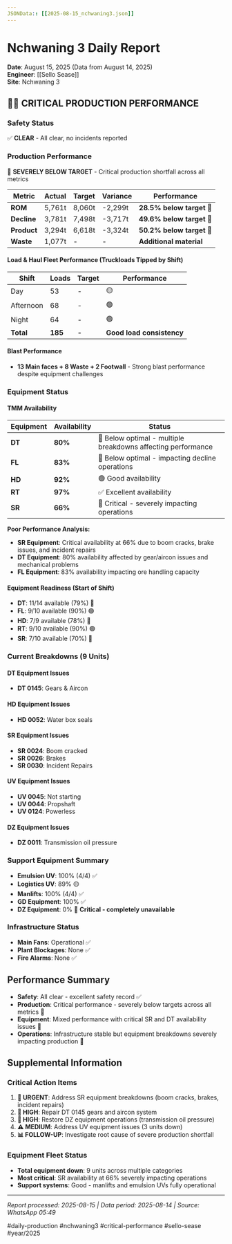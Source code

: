 ```yaml
---
JSONData:: [[2025-08-15_nchwaning3.json]]
---
```


# Nchwaning 3 Daily Report
**Date**: August 15, 2025 (Data from August 14, 2025)  
**Engineer**: [[Sello Sease]]  
**Site**: Nchwaning 3  

## 🔴🚨 CRITICAL PRODUCTION PERFORMANCE

### Safety Status
✅ **CLEAR** - All clear, no incidents reported

### Production Performance
🔴 **SEVERELY BELOW TARGET** - Critical production shortfall across all metrics

| Metric | Actual | Target | Variance | Performance |
|--------|--------|--------|----------|-------------|
| **ROM** | 5,761t | 8,060t | -2,299t | **28.5% below target** 🔴 |
| **Decline** | 3,781t | 7,498t | -3,717t | **49.6% below target** 🔴 |
| **Product** | 3,294t | 6,618t | -3,324t | **50.2% below target** 🔴 |
| **Waste** | 1,077t | - | - | **Additional material** |

#### Load & Haul Fleet Performance (Truckloads Tipped by Shift)
| Shift | Loads | Target | Performance |
|-------|-------|--------|-------------|
| Day | 53 | - | 🟡 |
| Afternoon | 68 | - | 🟢 |
| Night | 64 | - | 🟢 |
| **Total** | **185** | **-** | **Good load consistency** |

#### Blast Performance
- **13 Main faces + 8 Waste + 2 Footwall** - Strong blast performance despite equipment challenges

### Equipment Status

#### TMM Availability
| Equipment | Availability | Status |
|-----------|-------------|---------|
| **DT** | **80%** | 🔴 Below optimal - multiple breakdowns affecting performance |
| **FL** | **83%** | 🔴 Below optimal - impacting decline operations |
| **HD** | **92%** | 🟢 Good availability |
| **RT** | **97%** | ✅ Excellent availability |
| **SR** | **66%** | 🔴 Critical - severely impacting operations |

**Poor Performance Analysis:**
- **SR Equipment**: Critical availability at 66% due to boom cracks, brake issues, and incident repairs
- **DT Equipment**: 80% availability affected by gear/aircon issues and mechanical problems
- **FL Equipment**: 83% availability impacting ore handling capacity

#### Equipment Readiness (Start of Shift)
- **DT**: 11/14 available (79%) 🔴
- **FL**: 9/10 available (90%) 🟢
- **HD**: 7/9 available (78%) 🔴
- **RT**: 9/10 available (90%) 🟢
- **SR**: 7/10 available (70%) 🔴

### Current Breakdowns (9 Units)

#### DT Equipment Issues
- **DT 0145**: Gears & Aircon

#### HD Equipment Issues
- **HD 0052**: Water box seals

#### SR Equipment Issues
- **SR 0024**: Boom cracked
- **SR 0026**: Brakes
- **SR 0030**: Incident Repairs

#### UV Equipment Issues
- **UV 0045**: Not starting
- **UV 0044**: Propshaft
- **UV 0124**: Powerless

#### DZ Equipment Issues
- **DZ 0011**: Transmission oil pressure

### Support Equipment Summary
- **Emulsion UV**: 100% (4/4) ✅
- **Logistics UV**: 89% 🟡
- **Manlifts**: 100% (4/4) ✅
- **GD Equipment**: 100% ✅
- **DZ Equipment**: 0% 🔴 **Critical - completely unavailable**

### Infrastructure Status
- **Main Fans**: Operational ✅
- **Plant Blockages**: None ✅
- **Fire Alarms**: None ✅

## Performance Summary
- **Safety**: All clear - excellent safety record ✅
- **Production**: Critical performance - severely below targets across all metrics 🔴
- **Equipment**: Mixed performance with critical SR and DT availability issues 🔴
- **Operations**: Infrastructure stable but equipment breakdowns severely impacting production 🔴

## Supplemental Information

### Critical Action Items
1. **🔴 URGENT**: Address SR equipment breakdowns (boom cracks, brakes, incident repairs)
2. **🔴 HIGH**: Repair DT 0145 gears and aircon system
3. **🔴 HIGH**: Restore DZ equipment operations (transmission oil pressure)
4. **⚠️ MEDIUM**: Address UV equipment issues (3 units down)
5. **📊 FOLLOW-UP**: Investigate root cause of severe production shortfall

### Equipment Fleet Status
- **Total equipment down**: 9 units across multiple categories
- **Most critical**: SR availability at 66% severely impacting operations
- **Support systems**: Good - manlifts and emulsion UVs fully operational

---
*Report processed: 2025-08-15 | Data period: 2025-08-14 | Source: WhatsApp 05:49*

#daily-production #nchwaning3 #critical-performance #sello-sease #year/2025